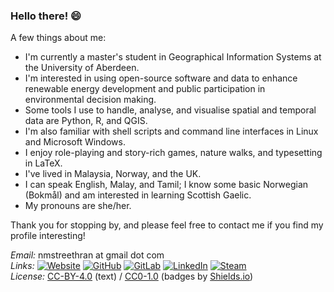 ### Hello there! 😄

A few things about me:

- I'm currently a master's student in Geographical Information Systems at the University of Aberdeen.
- I'm interested in using open-source software and data to enhance renewable energy development and public participation in environmental decision making.
- Some tools I use to handle, analyse, and visualise spatial and temporal data are Python, R, and QGIS.
- I'm also familiar with shell scripts and command line interfaces in Linux and Microsoft Windows.
- I enjoy role-playing and story-rich games, nature walks, and typesetting in LaTeX.
- I've lived in Malaysia, Norway, and the UK.
- I can speak English, Malay, and Tamil; I know some basic Norwegian (Bokmål) and am interested in learning Scottish Gaelic.
- My pronouns are she/her.

Thank you for stopping by, and please feel free to contact me if you find my profile interesting!

*Email:* nmstreethran at gmail dot com \
*Links:*
[![Website](https://img.shields.io/badge/Website-white)](https://nithiya.gitlab.io/)
[![GitHub](https://img.shields.io/badge/GitHub-white?logo=github&logoColor=161b22)](https://github.com/nmstreethran)
[![GitLab](https://img.shields.io/badge/GitLab-white?logo=gitlab)](https://gitlab.com/nithiya)
[![LinkedIn](https://img.shields.io/badge/LinkedIn-white?logo=linkedin&logoColor=0077b5)](https://www.linkedin.com/in/nmstreethran/)
[![Steam](https://img.shields.io/badge/Steam-white?logo=steam&logoColor=171a21)](https://www.linkedin.com/in/nmstreethran/) \
*License:* [CC-BY-4.0](https://creativecommons.org/licenses/by/4.0/) (text) / [CC0-1.0](https://creativecommons.org/publicdomain/zero/1.0/) (badges by [Shields.io](https://shields.io/))

